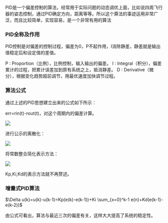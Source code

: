 PID是一个偏差控制的算法，经常用于实际问题的动态调优上面，比如说四周飞行器的姿态控制，通过PID确定方向，距离等等。所以这个算法的事迹运用非常广泛，而且比较简单，实现容易，是一个非常有用的算法

### PID全称及作用

PID控制是对偏差的控制过程，偏差为0，P不起作用，I消除静差，静差就是输出值稳定后和设定值的差值。

P  : Proportion（比例），比例控制，输入输出的偏差。
 I  : Integral（积分），偏差累计的过程，把累计误差加到原有系统之上，抵消静差。
D : Derivative（微分），根据变化趋势超前调节，用最优速度加快调节过程。

### 算法公式

通过上述的PID思想建立出来的公式如下所示：

err=rin(t)-rout(t)，对这个周期内的偏差计算。

![](http://ox0pxbncm.bkt.clouddn.com/17-10-22/87812505.jpg)

进行公示的离散化：

![](http://ox0pxbncm.bkt.clouddn.com/17-10-22/26314069.jpg)

将常数整合简化表示方法：

![](http://ox0pxbncm.bkt.clouddn.com/17-10-22/93372165.jpg)

Kp,Ki,Kd的表示方法就不再赘述。

### 增量式PID算法

$\Delta u(k)=u(k)-u(k-1)=Kp(e(k)-e(k-1))+Ki \sum_{x=0}^k-1 e(n)+Kd(e(k-1)-e(k-2))$

由公式可看出，算法与最近三次的偏差有关，这样大大提高了系统的稳定性。

